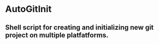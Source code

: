 # AutoGitInit
Shell script for creating and initializing new git project on multiple platfatforms.
---
